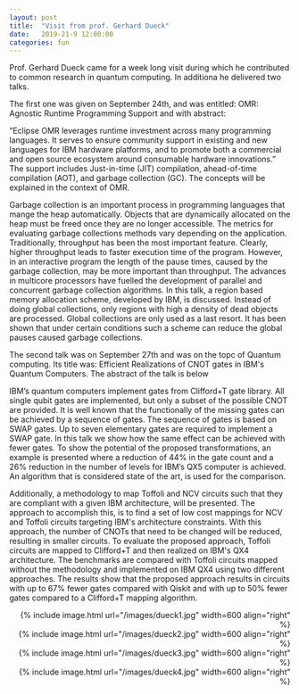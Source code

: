 ```yaml
---
layout: post
title:  "Visit from prof. Gerhard Dueck"
date:   2019-21-9 12:00:00
categories: fun
---
```


Prof. Gerhard Dueck came for a week long visit during which he contributed to common research in quantum computing. In additiona he delivered two talks. 

The first one was given on September 24th, and was entitled: OMR: Agnostic Runtime Programming Support and with abstract:

“Eclipse OMR leverages runtime investment across many programming languages. It serves to ensure community support in existing and new languages for IBM hardware platforms, and to promote both a commercial and open source ecosystem around consumable hardware innovations.” The support includes Just-in-time (JIT) compilation, ahead-of-time compilation (AOT), and garbage collection (GC). The concepts will be explained in the context of OMR.

Garbage collection is an important process in programming languages that mange the heap automatically. Objects that are dynamically allocated on the heap must be freed once they are no longer accessible. The metrics for evaluating garbage collections methods vary depending on the application. Traditionally, throughput has been the most important feature. Clearly, higher throughput leads to faster execution time of the program. However, in an interactive program the length of the pause times, caused by the garbage collection, may be more important than throughput. The advances in multicore processors have fuelled the development of parallel and concurrent garbage collection algorithms. In this talk, a region based memory allocation scheme, developed by IBM, is discussed. Instead of doing global collections, only regions with high a density of dead objects are processed. Global collections are only used as a last resort. It has been shown that under certain conditions such a scheme can reduce the global pauses caused garbage collections. 


The second talk was on September 27th and was on the topc of Quantum computing. Its title was: Efficient Realizations of CNOT gates in IBM's Quantum Computers. The abstract of the talk is below

IBM’s quantum computers implement gates from Clifford+T gate library. All single qubit gates are implemented, but only a subset of the possible CNOT are provided. It is well known that the functionally of the missing gates can be achieved by a sequence of gates. The sequence of gates is based on SWAP gates. Up to seven elementary gates are required to implement a SWAP gate. In this talk we show how the same effect can be achieved with fewer gates. To show the potential of the proposed transformations, an example is presented where a reduction of 44% in the gate count and a 26% reduction in the number of levels for IBM’s QX5 computer is achieved. An algorithm that is considered state of the art, is used for the comparison.

Additionally, a methodology to map Toffoli and NCV circuits such that they are compliant with a given IBM architecture, will be presented. The approach to accomplish this, is to find a set of low cost mappings for NCV and Toffoli circuits targeting IBM's architecture constraints. With this approach, the number of CNOTs that need to be changed will be reduced, resulting in smaller circuits. To evaluate the proposed approach, Toffoli circuits are mapped to Clifford+T and then realized on IBM's QX4 architecture. The benchmarks are compared with Toffoli circuits mapped without the methodology and implemented on IBM QX4 using two different approaches. The results show that the proposed approach results in circuits with up to 67% fewer gates compared with Qiskit and with up to 50% fewer gates compared to a Clifford+T mapping algorithm.

 <div class="content" markdown="1" align="right">
{% include image.html url="/images/dueck1.jpg" width=600 align="right" %}
</div>
<div class="content" markdown="1" align="right">
{% include image.html url="/images/dueck2.jpg" width=600 align="right" %}
</div>
<div class="content" markdown="1" align="right">
{% include image.html url="/images/dueck3.jpg" width=600 align="right" %}
</div>
<div class="content" markdown="1" align="right">
{% include image.html url="/images/dueck4.jpg" width=600 align="right" %}
</div>

